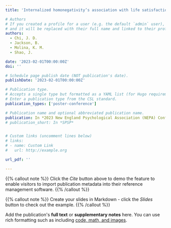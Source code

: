 ```yaml
---
title: 'Internalized homonegativity’s association with life satisfaction in the context of psychosocial and material resources for cis-female sexual minorities in China and the United States'

# Authors
# If you created a profile for a user (e.g. the default `admin` user), write the username (folder name) here
# and it will be replaced with their full name and linked to their profile.
authors:
  - Chi, J. D.
  - Jackson, B.
  - Molina, K. M.
  - Shao, J.

date: '2023-02-01T00:00:00Z'
doi: ''

# Schedule page publish date (NOT publication's date).
publishDate: '2023-02-01T00:00:00Z'

# Publication type.
# Accepts a single type but formatted as a YAML list (for Hugo requirements).
# Enter a publication type from the CSL standard.
publication_types: ['poster-conference']

# Publication name and optional abbreviated publication name.
publication: In *2023 New England Psychological Association (NEPA) Conference*
# publication_short: In *SPSP*


# Custom links (uncomment lines below)
# links:
# - name: Custom Link
#   url: http://example.org

url_pdf: ''

---
```


{{% callout note %}}
Click the _Cite_ button above to demo the feature to enable visitors to import publication metadata into their reference management software.
{{% /callout %}}

{{% callout note %}}
Create your slides in Markdown - click the _Slides_ button to check out the example.
{{% /callout %}}

Add the publication's **full text** or **supplementary notes** here. You can use rich formatting such as including [code, math, and images](https://docs.hugoblox.com/content/writing-markdown-latex/).
